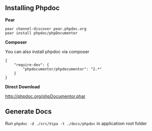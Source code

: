 Installing Phpdoc
-----------------


**Pear**

```
pear channel-discover pear.phpdoc.org
pear install phpdoc/phpDocumentor
```

**Composer**

You can also install  phpdoc via composer 

```
{
    "require-dev": {
        "phpdocumentor/phpdocumentor": "2.*"
    }
}
```

**Direct Download**

http://phpdoc.org/phpDocumentor.phar


Generate Docs
-------------

Run `phpdoc -d ./src/Vipa -t ./docs/phpdoc` in applicatioın root folder
